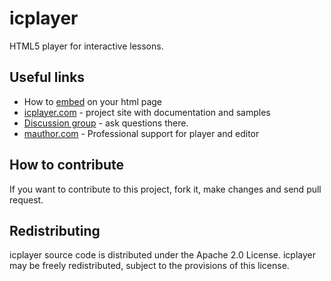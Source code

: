 # icplayer

HTML5 player for interactive lessons.


## Useful links

* How to [embed](doc/embed.md) on your html page
* [icplayer.com](http://icplayer.com) - project site with documentation and samples
* [Discussion group](https://groups.google.com/forum/?fromgroups=#!forum/icplayer) - ask questions there.
* [mauthor.com](http://mauthor.com) - Professional support for player and editor


## How to contribute
  
If you want to contribute to this project, fork it, make changes and send pull request.

## Redistributing

icplayer source code is distributed under the Apache 2.0 License.
icplayer may be freely redistributed, subject to the provisions of this license.